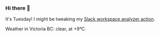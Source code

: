 ### Hi there :wave:

It's Tuesday! I might be tweaking my [Slack workspace analyzer action](https://github.com/bewuethr/slack-analyzer).

Weather in Victoria BC: clear, at +9°C.
